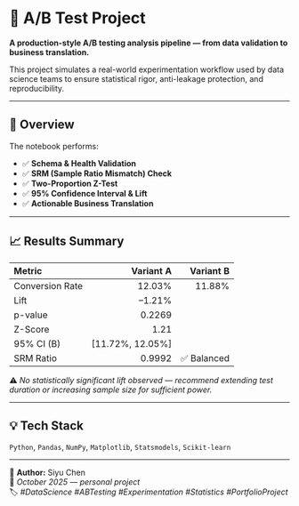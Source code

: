 # 🧪 A/B Test Project

**A production-style A/B testing analysis pipeline — from data validation to business translation.**

This project simulates a real-world experimentation workflow used by data science teams to ensure statistical rigor, anti-leakage protection, and reproducibility.

---

## 🚀 Overview

The notebook performs:
- ✅ **Schema & Health Validation**
- ✅ **SRM (Sample Ratio Mismatch) Check**
- ✅ **Two-Proportion Z-Test**
- ✅ **95% Confidence Interval & Lift**
- ✅ **Actionable Business Translation**

---

## 📈 Results Summary

| Metric | Variant A | Variant B |
|:--|--:|--:|
| Conversion Rate | 12.03% | 11.88% |
| Lift | –1.21% |  |
| p-value | 0.2269 |  |
| Z-Score | 1.21 |  |
| 95% CI (B) | [11.72%, 12.05%] |  |
| SRM Ratio | 0.9992 | ✅ Balanced |

⚠️ *No statistically significant lift observed — recommend extending test duration or increasing sample size for sufficient power.*

---

## 💡 Tech Stack
`Python`, `Pandas`, `NumPy`, `Matplotlib`, `Statsmodels`, `Scikit-learn`

---

📍 **Author:** Siyu Chen  
📅 *October 2025 — personal project*  
🏷️ *#DataScience #ABTesting #Experimentation #Statistics #PortfolioProject*
